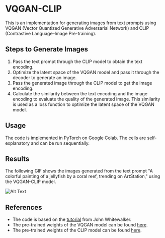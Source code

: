 # VQGAN-CLIP

This is an implementation for generating images from text prompts using VQGAN (Vector Quantized Generative Adversarial Network) and CLIP (Contrastive Language–Image Pre-training). 

## Steps to Generate Images

1. Pass the text prompt through the CLIP model to obtain the text encoding.
2. Optimize the latent space of the VQGAN model and pass it through the decoder to generate an image.
3. Pass the generated image through the CLIP model to get the image encoding.
4. Calculate the similarity between the text encoding and the image encoding to evaluate the quality of the generated image. This similarity is used as a loss function to optimize the latent space of the VQGAN model.

## Usage

The code is implemented in PyTorch on Google Colab. The cells are self-explanatory and can be run sequentially. 

## Results

The following GIF shows the images generated from the text prompt "A colorful painting of a jellyfish by a coral reef, trending on ArtStation," using the VQGAN-CLIP model.

![Alt Text](results.gif)

## References

- The code is based on the [tutorial](https://colab.research.google.com/drive/1qnV7PT1aSwomXvRmdoY_pgcR2ruvm6Of?usp=sharing) from John Whitewalker.
- The pre-trained weights of the VQGAN model can be found [here](https://github.com/CompVis/taming-transformers).
- The pre-trained weights of the CLIP model can be found [here](https://github.com/openai/CLIP).

